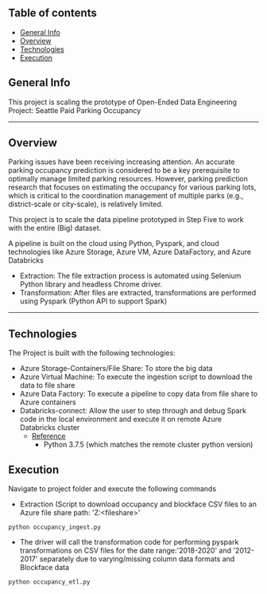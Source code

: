 ## Table of contents
* [General Info](#general-info)
* [Overview](#overview)
* [Technologies](#technologies)
* [Execution](#execution)


## General Info
This project is scaling the prototype of Open-Ended Data Engineering Project: Seattle Paid Parking Occupancy

<hr/>

## Overview

Parking issues have been receiving increasing attention. An accurate parking occupancy prediction is considered to be a key prerequisite to optimally manage limited parking resources. However, parking prediction research that focuses on estimating the occupancy for various parking lots, which is critical to the coordination management of multiple parks (e.g., district-scale or city-scale), is relatively limited.

This project is to scale the data pipeline prototyped in Step Five to work with the entire (Big) dataset.

A pipeline is built on the cloud using Python, Pyspark, and cloud technologies like Azure Storage, Azure VM, Azure DataFactory, and Azure Databricks 

* Extraction: The file extraction process is automated using Selenium Python library and headless Chrome driver.
* Transformation: After files are extracted, transformations are performed using Pyspark (Python API to support Spark)

<hr/>


## Technologies
The Project is built with the following technologies:
* Azure Storage-Containers/File Share: To store the big data
* Azure Virtual Machine: To execute the ingestion script to download the data to file share
* Azure Data Factory: To execute a pipeline to copy data from file share to Azure containers
* Databricks-connect: Allow the user to step through and debug Spark code in the local environment and execute it on remote Azure Databricks cluster
    * [Reference](https://docs.databricks.com/dev-tools/databricks-connect.html)
       * Python 3.7.5 (which matches the remote cluster python version)
    


## Execution

Navigate to project folder and execute the following commands

* Extraction (Script to download occupancy and blockface CSV files to an Azure file share path: 'Z:\<fileshare>\'

```
python occupancy_ingest.py

```

[^1]: Refer the Readme under the data ingestion folder for detailed steps.

* The driver will call the transformation code for performing pyspark transformations on CSV files for the date range:'2018-2020' and '2012-2017' separately due to varying/missing column data formats and Blockface data

```
python occupancy_etl.py

```

[^1]: Refer the Readme under the data processing folder for detailed steps and screenshots